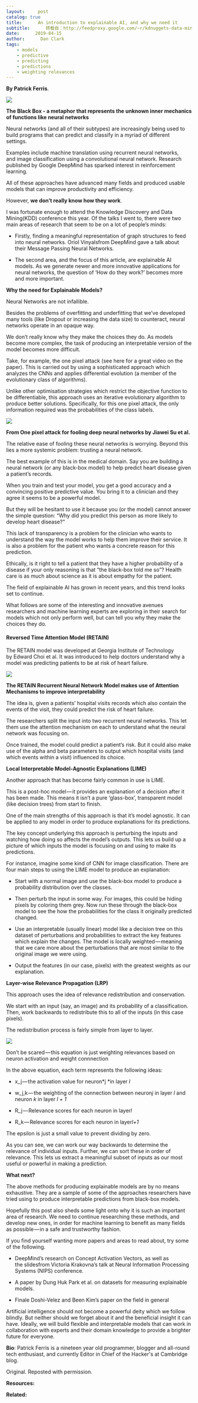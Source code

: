 ```yaml
---
layout:     post
catalog: true
title:      An introduction to explainable AI, and why we need it
subtitle:      转载自：http://feedproxy.google.com/~r/kdnuggets-data-mining-analytics/~3/aOvUK5PGu6A/introduction-explainable-ai.html
date:      2019-04-15
author:      Dan Clark
tags:
    - models
    - predictive
    - predicting
    - predictions
    - weighting relevances
---
```


**By Patrick Ferris**.

![](https://cdn-images-1.medium.com/max/1000/1*1OnRDM1Em3El4ikDkCOvag.gif)


**The Black Box - a metaphor that represents the unknown inner mechanics of functions like neural networks**

Neural networks (and all of their subtypes) are increasingly being used to build programs that can predict and classify in a myriad of different settings.

Examples include machine translation using recurrent neural networks, and image classification using a convolutional neural network. Research published by Google DeepMind has sparked interest in reinforcement learning.

All of these approaches have advanced many fields and produced usable models that can improve productivity and efficiency.

However, **we don’t really know how they work**.

I was fortunate enough to attend the Knowledge Discovery and Data Mining(KDD) conference this year. Of the talks I went to, there were two main areas of research that seem to be on a lot of people’s minds:

- Firstly, finding a meaningful representation of graph structures to feed into neural networks. Oriol Vinyalsfrom DeepMind gave a talk about their Message Passing Neural Networks.

- The second area, and the focus of this article, are explainable AI models. As we generate newer and more innovative applications for neural networks, the question of ‘How do they work?’ becomes more and more important.


**Why the need for Explainable Models?**

Neural Networks are not infallible.

Besides the problems of overfitting and underfitting that we’ve developed many tools (like Dropout or increasing the data size) to counteract, neural networks operate in an opaque way.

We don’t really know why they make the choices they do. As models become more complex, the task of producing an interpretable version of the model becomes more difficult.

Take, for example, the one pixel attack (see here for a great video on the paper). This is carried out by using a sophisticated approach which analyzes the CNNs and applies differential evolution (a member of the evolutionary class of algorithms).

Unlike other optimisation strategies which restrict the objective function to be differentiable, this approach uses an iterative evolutionary algorithm to produce better solutions. Specifically, for this one pixel attack, the only information required was the probabilities of the class labels.

![](https://cdn-images-1.medium.com/max/1000/1*BjlKvCyAl-o_70PDlZ5_Qw.png)


**From One pixel attack for fooling deep neural networks by Jiawei Su et al.**

The relative ease of fooling these neural networks is worrying. Beyond this lies a more systemic problem: trusting a neural network.

The best example of this is in the medical domain. Say you are building a neural network (or any black-box model) to help predict heart disease given a patient’s records.

When you train and test your model, you get a good accuracy and a convincing positive predictive value. You bring it to a clinician and they agree it seems to be a powerful model.

But they will be hesitant to use it because you (or the model) cannot answer the simple question: “Why did you predict this person as more likely to develop heart disease?”

This lack of transparency is a problem for the clinician who wants to understand the way the model works to help them improve their service. It is also a problem for the patient who wants a concrete reason for this prediction.

Ethically, is it right to tell a patient that they have a higher probability of a disease if your only reasoning is that “the black-box told me so”? Health care is as much about science as it is about empathy for the patient.

The field of explainable AI has grown in recent years, and this trend looks set to continue.

What follows are some of the interesting and innovative avenues researchers and machine learning experts are exploring in their search for models which not only perform well, but can tell you why they make the choices they do.

#### Reversed Time Attention Model (RETAIN)

The RETAIN model was developed at Georgia Institute of Technology by Edward Choi et al. It was introduced to help doctors understand why a model was predicting patients to be at risk of heart failure.

![](https://cdn-images-1.medium.com/max/1000/1*yT52DLV4NWUp6KFN1S2Qxg.png)


**The RETAIN Recurrent Neural Network Model makes use of Attention Mechanisms to improve interpretability**

The idea is, given a patients’ hospital visits records which also contain the events of the visit, they could predict the risk of heart failure.

The researchers split the input into two recurrent neural networks. This let them use the attention mechanism on each to understand what the neural network was focusing on.

Once trained, the model could predict a patient’s risk. But it could also make use of the alpha and beta parameters to output which hospital visits (and which events within a visit) influenced its choice.

**Local Interpretable Model-Agnostic Explanations (LIME)**

Another approach that has become fairly common in use is LIME.

This is a post-hoc model — it provides an explanation of a decision after it has been made. This means it isn’t a pure ‘glass-box’, transparent model (like decision trees) from start to finish.

One of the main strengths of this approach is that it’s model agnostic. It can be applied to any model in order to produce explanations for its predictions.

The key concept underlying this approach is perturbing the inputs and watching how doing so affects the model’s outputs. This lets us build up a picture of which inputs the model is focusing on and using to make its predictions.

For instance, imagine some kind of CNN for image classification. There are four main steps to using the LIME model to produce an explanation:

- Start with a normal image and use the black-box model to produce a probability distribution over the classes.

- Then perturb the input in some way. For images, this could be hiding pixels by coloring them grey. Now run these through the black-box model to see the how the probabilities for the class it originally predicted changed.

- Use an interpretable (usually linear) model like a decision tree on this dataset of perturbations and probabilities to extract the key features which explain the changes. The model is locally weighted — meaning that we care more about the perturbations that are most similar to the original image we were using.

- Output the features (in our case, pixels) with the greatest weights as our explanation.


**Layer-wise Relevance Propagation (LRP)**

This approach uses the idea of relevance redistribution and conservation.

We start with an input (say, an image) and its probability of a classification. Then, work backwards to redistribute this to all of the inputs (in this case pixels).

The redistribution process is fairly simple from layer to layer.

![](https://cdn-images-1.medium.com/max/1000/1*SX06UkvkR86M7rs4rbjuVg.png)


Don’t be scared — this equation is just weighting relevances based on neuron activation and weight connnection

In the above equation, each term represents the following ideas:

- x_j — the activation value for neuron*j *in layer *l*

- w_j,k — the weighting of the connection between neuron*j* in layer *l* and neuron *k* in layer *l + 1*

- R_j — Relevance scores for each neuron in layer*l*

- R_k — Relevance scores for each neuron in layer*l+1*


The epsilon is just a small value to prevent dividing by zero.

As you can see, we can work our way backwards to determine the relevance of individual inputs. Further, we can sort these in order of relevance. This lets us extract a meaningful subset of inputs as our most useful or powerful in making a prediction.

**What next?**

The above methods for producing explainable models are by no means exhaustive. They are a sample of some of the approaches researchers have tried using to produce interpretable predictions from black-box models.

Hopefully this post also sheds some light onto why it is such an important area of research. We need to continue researching these methods, and develop new ones, in order for machine learning to benefit as many fields as possible — in a safe and trustworthy fashion.

If you find yourself wanting more papers and areas to read about, try some of the following.

- DeepMind’s research on Concept Activation Vectors, as well as the slidesfrom Victoria Krakovna’s talk at Neural Information Processing Systems (NIPS) conference.

- A paper by Dung Huk Park et al. on datasets for measuring explainable models.

- Finale Doshi-Velez and Been Kim’s paper on the field in general


Artificial intelligence should not become a powerful deity which we follow blindly. But neither should we forget about it and the beneficial insight it can have. Ideally, we will build flexible and interpretable models that can work in collaboration with experts and their domain knowledge to provide a brighter future for everyone.

**Bio**: Patrick Ferris is a nineteen year old programmer, blogger and all-round tech enthusiast, and currently Editor in Chief of the Hacker's at Cambridge blog.

Original. Reposted with permission.

**Resources:**

**Related:**



 
